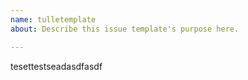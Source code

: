 ```yaml
---
name: tulletemplate
about: Describe this issue template's purpose here.

---
```


tesettestseadasdfasdf
